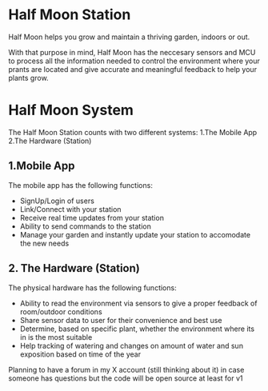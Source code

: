 # Half Moon Station
Half Moon helps you grow and maintain a thriving garden, indoors or out.

With that purpose in mind, Half Moon has the neccesary sensors and MCU to process all the information
needed to control the environment where your prants are located and give accurate and 
meaningful feedback to help your plants grow.

# Half Moon System
The Half Moon Station counts with two different systems: 1.The Mobile App 2.The Hardware (Station)

## 1.Mobile App
The mobile app has the following functions:
- SignUp/Login of users
- Link/Connect with your station
- Receive real time updates from your station
- Ability to send commands to the station
- Manage your garden and instantly update your station to accomodate the new needs

## 2. The Hardware (Station)
The physical hardware has the following functions:
- Ability to read the environment via sensors to give a proper feedback of room/outdoor conditions
- Share sensor data to user for their convenience and best use
- Determine, based on specific plant, whether the environment where its in is the most suitable
- Help tracking of watering and changes on amount of water and sun exposition based on time of the year


Planning to have a forum in my X account (still thinking about it) in case someone has questions but the code will be open source at least for v1


